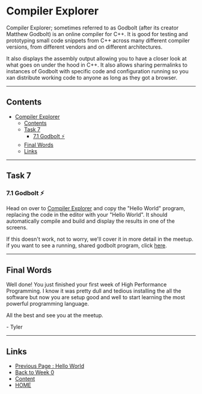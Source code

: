 # Compiler Explorer

Compiler Explorer; sometimes referred to as Godbolt (after its creator Matthew Godbolt) is an online compiler for C++. It is good for testing and prototyping small code snippets from C++ across many different compiler versions, from different vendors and on different architectures.

It also displays the assembly output allowing you to have a closer look at what goes on under the hood in C++. It also allows sharing permalinks to instances of Godbolt with specific code and configuration running so you xan distribute working code to anyone as long as they got a browser.

---

## Contents

- [Compiler Explorer](#compiler-explorer)
  - [Contents](#contents)
  - [Task 7](#task-7)
    - [7.1 Godbolt ⚡](#71-godbolt-)
  - [Final Words](#final-words)
  - [Links](#links)

---

## Task 7

### 7.1 Godbolt ⚡

Head on over to [Compiler Explorer](https://www.godbolt.org/) and copy the "Hello World" program, replacing the code in the editor with your "Hello World". It should automatically compile and build and display the results in one of the screens.

If this doesn't work, not to worry, we'll cover it in more detail in the meetup. if you want to see a running, shared godbolt program, click [here](https://www.godbolt.org/z/GKxzfees6).

---

## Final Words

Well done! You just finished your first week of High Performance Programming. I know it was pretty dull and tedious installing the all the software but now you are setup good and well to start learning the most powerful programming language.

All the best and see you at the meetup.

\- Tyler

---

## Links

- [Previous Page : Hello World](/content/week0/tesks/helloworld.md)
- [Back to Week 0](/content/week0/README.md)
- [Content](/content/README.md)
- [HOME](/README.md)
